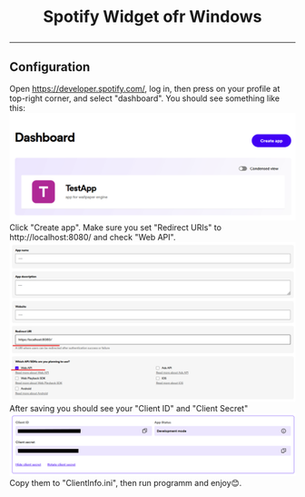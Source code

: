 # <p style="text-align: center;">Spotify Widget ofr Windows</p>
---
## Configuration
Open https://developer.spotify.com/, log in, then press on your profile at top-right corner, and select "dashboard".
You should see something like this:![DashboardPreview](readmeResources/image1.png)
Click "Create app". Make sure you set "Redirect URIs" to http://localhost:8080/ and check "Web API". ![ImportantVariables](readmeResources/image2.png)
After saving you should see your "Client ID" and "Client Secret"![Alt text](readmeResources/image3.png)
Copy them to "ClientInfo.ini", then run programm and enjoy😊.
